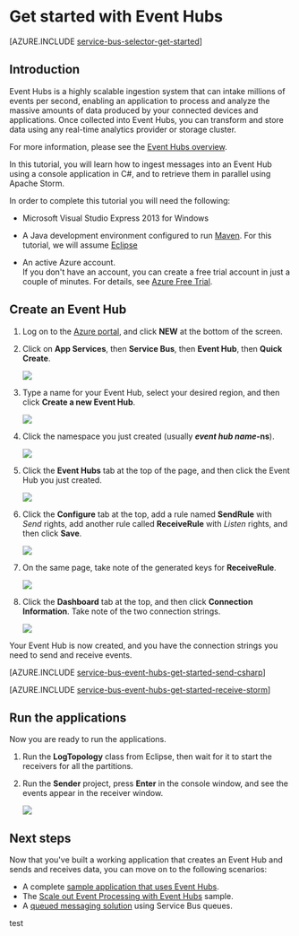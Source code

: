 <properties
	pageTitle="Get Started with Event Hubs"
	description="Follow this tutorial to get started using Azure Event Hubs; sending events in C# and receiving them in an Apache Storm cluster."
	services="event-hubs"
	documentationCenter=""
	authors="fsautomata"
	manager="timlt"
	editor=""/>

<tags
	ms.service="event-hubs"
	ms.workload="core"
	ms.tgt_pltfrm="csharp"
	ms.devlang="csharp"
	ms.topic="article" 
	ms.date="09/01/2015"
	ms.author="sethm"/>

# Get started with Event Hubs

[AZURE.INCLUDE [service-bus-selector-get-started](../../includes/service-bus-selector-get-started.md)]

## Introduction

Event Hubs is a highly scalable ingestion system that can intake millions of events per second, enabling an application to process and analyze the massive amounts of data produced by your connected devices and applications. Once collected into Event Hubs, you can transform and store data using any real-time analytics provider or storage cluster.

For more information, please see the [Event Hubs overview].

In this tutorial, you will learn how to ingest messages into an Event Hub using a console application in C#, and to retrieve them in parallel using Apache Storm.

In order to complete this tutorial you will need the following:

+ Microsoft Visual Studio Express 2013 for Windows

+ A Java development environment configured to run [Maven](http://maven.apache.org/). For this tutorial, we will assume [Eclipse](https://www.eclipse.org/)

+ An active Azure account. <br/>If you don't have an account, you can create a free trial account in just a couple of minutes. For details, see <a href="http://azure.microsoft.com/pricing/free-trial/?WT.mc_id=A0E0E5C02&amp;returnurl=http%3A%2F%2Fazure.microsoft.com%2Fen-us%2Fdevelop%2Fmobile%2Ftutorials%2Fget-started%2F" target="_blank">Azure Free Trial</a>.

## Create an Event Hub

1. Log on to the [Azure portal], and click **NEW** at the bottom of the screen.

2. Click on **App Services**, then **Service Bus**, then **Event Hub**, then **Quick Create**.

	![][1]

3. Type a name for your Event Hub, select your desired region, and then click **Create a new Event Hub**.

	![][2]

4. Click the namespace you just created (usually ***event hub name*-ns**).

	![][3]

5. Click the **Event Hubs** tab at the top of the page, and then click the Event Hub you just created.

	![][4]

6. Click the **Configure** tab at the top, add a rule named **SendRule** with *Send* rights, add another rule called **ReceiveRule** with *Listen* rights, and then click **Save**.

	![][5]

7. On the same page, take note of the generated keys for **ReceiveRule**.

	![][6c]

8. Click the **Dashboard** tab at the top, and then click **Connection Information**. Take note of the two connection strings.

	![][6]

Your Event Hub is now created, and you have the connection strings you need to send and receive events.

[AZURE.INCLUDE [service-bus-event-hubs-get-started-send-csharp](../../includes/service-bus-event-hubs-get-started-send-csharp.md)]


[AZURE.INCLUDE [service-bus-event-hubs-get-started-receive-storm](../../includes/service-bus-event-hubs-get-started-receive-storm.md)]

## Run the applications

Now you are ready to run the applications.

1.	Run the **LogTopology** class from Eclipse, then wait for it to start the receivers for all the partitions.

2.	Run the **Sender** project, press **Enter** in the console window, and see the events appear in the receiver window.

	![][22]

## Next steps

Now that you've built a working application that creates an Event Hub and sends and receives data, you can move on to the following scenarios:

- A complete [sample application that uses Event Hubs].
- The [Scale out Event Processing with Event Hubs] sample.
- A [queued messaging solution] using Service Bus queues.

<!-- Images. -->
[1]: ./media/event-hubs-csharp-storm-getstarted/create-event-hub1.png
[2]: ./media/event-hubs-csharp-storm-getstarted/create-event-hub2.png
[3]: ./media/event-hubs-csharp-storm-getstarted/create-event-hub3.png
[4]: ./media/event-hubs-csharp-storm-getstarted/create-event-hub4.png
[5]: ./media/event-hubs-csharp-storm-getstarted/create-event-hub5.png
[6]: ./media/event-hubs-csharp-storm-getstarted/create-event-hub6.png
[6c]: ./media/event-hubs-csharp-storm-getstarted/create-event-hub6c.png

[22]: ./media/event-hubs-csharp-storm-getstarted/receive-storm1.png

<!-- Links -->
[Azure portal]: https://manage.windowsazure.com/
[Event Processor Host]: https://www.nuget.org/packages/Microsoft.Azure.ServiceBus.EventProcessorHost
[Event Hubs overview]: event-hubs-overview.md
[sample application that uses Event Hubs]: https://code.msdn.microsoft.com/windowsazure/Service-Bus-Event-Hub-286fd097
[Scale out Event Processing with Event Hubs]: https://code.msdn.microsoft.com/windowsazure/Service-Bus-Event-Hub-45f43fc3
[queued messaging solution]: ../service-bus-dotnet-multi-tier-app-using-service-bus-queues.md
 
test
